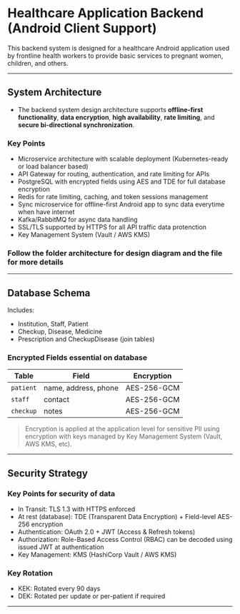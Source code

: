 # Healthcare Application Backend (Android Client Support)

This backend system is designed for a healthcare Android application used by frontline health workers to provide basic services to pregnant women, children, and others. 

---

## System Architecture
- The backend system design architecture supports **offline-first functionality**, **data encryption**, **high availability**, **rate limiting**, and **secure bi-directional synchronization**.

### Key Points
- Microservice architecture with scalable deployment (Kubernetes-ready or load balancer based)
- API Gateway for routing, authentication, and rate limiting for APIs
- PostgreSQL with encrypted fields using AES and TDE for full database encryption
- Redis for rate limiting, caching, and token sessions management
- Sync microservice for offline-first Android app to sync data everytime when have internet
- Kafka/RabbitMQ for async data handling
- SSL/TLS supported by HTTPS for all API traffic data protenction
- Key Management System (Vault / AWS KMS)

### Follow the folder architecture for design diagram and the file for more details

---

## Database Schema

Includes:
- Institution, Staff, Patient
- Checkup, Disease, Medicine
- Prescription and CheckupDisease (join tables)


### Encrypted Fields essential on database
| Table     | Field               | Encryption |
|-----------|---------------------|------------|
| `patient` | name, address, phone| AES-256-GCM|
| `staff`   | contact             | AES-256-GCM|
| `checkup` | notes               | AES-256-GCM|

> Encryption is applied at the application level for sensitive PII using encryption with keys managed by Key Management System (Vault, AWS KMS, etc).

---

## Security Strategy

### Key Points for security of data 

- In Transit: TLS 1.3 with HTTPS enforced 
- At rest (database): TDE (Transparent Data Encryption) + Field-level AES-256 encryption 
- Authentication: OAuth 2.0 + JWT (Access & Refresh tokens)
- Authorization: Role-Based Access Control (RBAC) can be decoded using issued JWT at authentication
- Key Management: KMS (HashiCorp Vault / AWS KMS) 

### Key Rotation
- KEK: Rotated every 90 days
- DEK: Rotated per update or per-patient if required

---